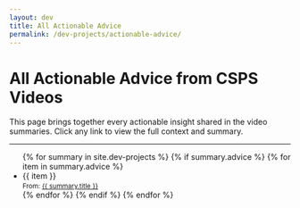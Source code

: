 ```yaml
---
layout: dev 
title: All Actionable Advice
permalink: /dev-projects/actionable-advice/
---
```


# All Actionable Advice from CSPS Videos

This page brings together every actionable insight shared in the video summaries. Click any link to view the full context and summary.

---

<ul>
  {% for summary in site.dev-projects %} <!-- replace with site.csps when going to prod -->
    {% if summary.advice %}
      {% for item in summary.advice %}
        <li>
          {{ item }}<br>
          <small>From: <a href="{{ summary.url }}">{{ summary.title }}</a></small>
        </li>
      {% endfor %}
    {% endif %}
  {% endfor %}
</ul>
